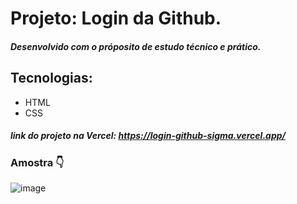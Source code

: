 # Projeto: Login da Github.

##### Desenvolvido com o próposito de estudo técnico e prático.

## Tecnologias:
- HTML
- CSS

##### link do projeto na Vercel: https://login-github-sigma.vercel.app/

### Amostra 👇

![image](https://github.com/obrunomarciano/login-github/assets/122938679/79753e93-bc98-42d4-acd0-2f0f71b1a217)
